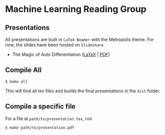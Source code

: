 # Machine Learning Reading Group

## Presentations

All presentations are built in `LaTeX Beamer` with the Metropolis theme. For
now, the slides have been hosted on `Slideshare`.

* The Magic of Auto Differentiation ([LaTeX](./autodiff/autodiff.tex) | [PDF](https://www.slideshare.net/SanyamKapoor4/the-magic-of-auto-differentiation))

## Compile All

```
$ make all
```

This will find all tex files and builds the final presentations in the `dist`
folder.

## Compile a specific file

For a file at `path/to/presentation.tex`, run

```
$ make path/to/presentation.pdf
```
